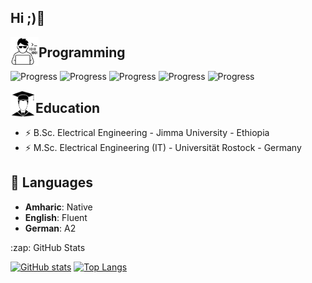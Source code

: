 ## Hi ;)👋

<p> <img align="left" alt="Twitter" width="45px" src="programmer.jpg" /><h2>Programming</h2></p>

![Progress](https://progress-bar.dev/85/?title=Python)
![Progress](https://progress-bar.dev/80/?title=Java)
![Progress](https://progress-bar.dev/55/?title=Javascript)
![Progress](https://progress-bar.dev/95/?title=HTML)
![Progress](https://progress-bar.dev/90/?title=CSS)

<p> <img align="left" alt="Twitter" width="40px" src="degree.jpg" /><h2>Education</h2></p>

- ⚡ B.Sc. Electrical Engineering - Jimma University - Ethiopia</li>
- ⚡ M.Sc. Electrical Engineering (IT) - Universität Rostock - Germany</li>


## 💬 Languages

- **Amharic**: Native<br>
- **English**: Fluent<br>
- **German**: A2

<summary>:zap: GitHub Stats</summary>

<span>[![GitHub stats](https://github-readme-stats.vercel.app/api?username=BeTKH)](https://github.com/anuraghazra/github-readme-stats)</span>
<span>[![Top Langs](https://github-readme-stats.vercel.app/api/top-langs/?username=BeTKH&layout=compact)](https://github.com/anuraghazra/github-readme-stats)</span>

